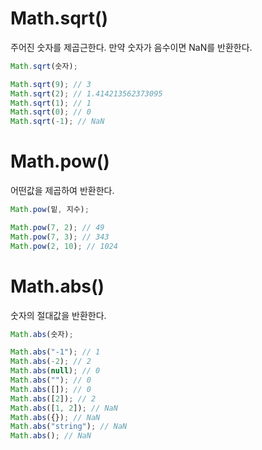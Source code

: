 # Math.sqrt()

주어진 숫자를 제곱근한다. 만약 숫자가 음수이면 NaN를 반환한다.

```js
Math.sqrt(숫자);
```

```js
Math.sqrt(9); // 3
Math.sqrt(2); // 1.414213562373095
Math.sqrt(1); // 1
Math.sqrt(0); // 0
Math.sqrt(-1); // NaN
```

# Math.pow()

어떤값을 제곱하여 반환한다.

```js
Math.pow(밑, 지수);
```

```js
Math.pow(7, 2); // 49
Math.pow(7, 3); // 343
Math.pow(2, 10); // 1024
```

# Math.abs()

숫자의 절대값을 반환한다.

```js
Math.abs(숫자);
```

```js
Math.abs("-1"); // 1
Math.abs(-2); // 2
Math.abs(null); // 0
Math.abs(""); // 0
Math.abs([]); // 0
Math.abs([2]); // 2
Math.abs([1, 2]); // NaN
Math.abs({}); // NaN
Math.abs("string"); // NaN
Math.abs(); // NaN
```
